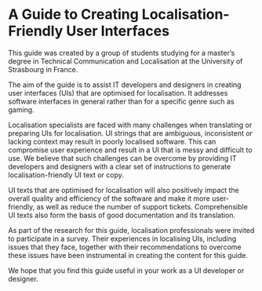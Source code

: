 # A Guide to Creating Localisation-Friendly User Interfaces

This guide was created by a group of students studying for a master’s degree in Technical Communication and Localisation at the University of Strasbourg in France.

The aim of the guide is to assist IT developers and designers in creating user interfaces (UIs) that are optimised for localisation. It addresses software interfaces in general rather than for a specific genre such as gaming.

Localisation specialists are faced with many challenges when translating or preparing UIs for localisation. UI strings that are ambiguous, inconsistent or lacking context may result in poorly localised software. This can compromise user experience and result in a UI that is messy and difficult to use. We believe that such challenges can be overcome by providing IT developers and designers with a clear set of instructions to generate localisation-friendly UI text or copy.

UI texts that are optimised for localisation will also positively impact the overall quality and efficiency of the software and make it more user-friendly, as well as reduce the number of support tickets. Comprehensible UI texts also form the basis of good documentation and its translation.

As part of the research for this guide, localisation professionals were invited to participate in a survey. Their experiences in localising UIs, including issues that they face, together with their recommendations to overcome these issues have been instrumental in creating the content for this guide.

We hope that you find this guide useful in your work as a UI developer or designer.
